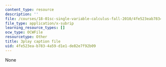 ```yaml
---
content_type: resource
description: ''
file: /courses/18-01sc-single-variable-calculus-fall-2010/4fe523eab7834a59d1e1de82e7f92b09_XRkgBWbWvg4.srt
file_type: application/x-subrip
learning_resource_types: []
ocw_type: OCWFile
resourcetype: Other
title: 3play caption file
uid: 4fe523ea-b783-4a59-d1e1-de82e7f92b09
---
```

None

